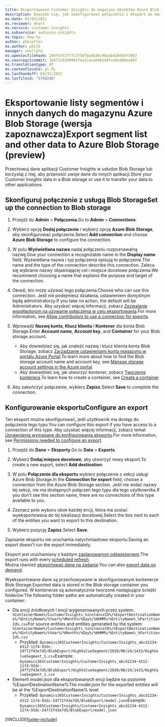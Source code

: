 ```yaml
---
title: Eksportowanie Customer Insights do magazynu obiektów Azure Blob Storage
description: Dowiedz się, jak skonfigurować połączenie i eksport do magazynu Blob Storage.
ms.date: 03/03/2021
ms.reviewer: mhart
ms.service: customer-insights
ms.subservice: audience-insights
ms.topic: how-to
author: phkieffer
ms.author: philk
manager: shellyha
ms.openlocfilehash: 294feff2f77c3756fbadb36c90aab430454f5967
ms.sourcegitcommit: 1b671c6100991fea1cace04b5d4fcedcd88aa94f
ms.translationtype: HT
ms.contentlocale: pl-PL
ms.lasthandoff: 03/31/2021
ms.locfileid: "5760248"
---
```

# <a name="export-segment-list-and-other-data-to-azure-blob-storage-preview"></a><span data-ttu-id="1e92d-103">Eksportowanie listy segmentów i innych danych do magazynu Azure Blob Storage (wersja zapoznawcza)</span><span class="sxs-lookup"><span data-stu-id="1e92d-103">Export segment list and other data to Azure Blob Storage (preview)</span></span>

<span data-ttu-id="1e92d-104">Przechowuj dane aplikacji Customer Insights w usłudze Blob Storage lub korzystaj z niej, aby przenosić swoje dane do innych aplikacji.</span><span class="sxs-lookup"><span data-stu-id="1e92d-104">Store your Customer Insights data in a Blob storage or use it to transfer your data to other applications.</span></span>

## <a name="set-up-the-connection-to-blob-storage"></a><span data-ttu-id="1e92d-105">Skonfiguruj połączenie z usługą Blob Storage</span><span class="sxs-lookup"><span data-stu-id="1e92d-105">Set up the connection to Blob storage</span></span>

1. <span data-ttu-id="1e92d-106">Przejdź do **Admin** > **Połączenia**.</span><span class="sxs-lookup"><span data-stu-id="1e92d-106">Go to **Admin** > **Connections**.</span></span>

1. <span data-ttu-id="1e92d-107">Wybierz opcję **Dodaj połączenie** i wybierz opcję **Azure Blob Storage**, aby skonfigurować połączenie.</span><span class="sxs-lookup"><span data-stu-id="1e92d-107">Select **Add connection** and choose **Azure Blob Storage** to configure the connection.</span></span>

1. <span data-ttu-id="1e92d-108">W polu **Wyświetlana nazwa** nadaj połączeniu rozpoznawalną nazwę.</span><span class="sxs-lookup"><span data-stu-id="1e92d-108">Give your connection a recognizable name in the **Display name** field.</span></span> <span data-ttu-id="1e92d-109">Wyświetlana nazwa i typ połączenia opisują to połączenie.</span><span class="sxs-lookup"><span data-stu-id="1e92d-109">The name and the type of the connection describe this connection.</span></span> <span data-ttu-id="1e92d-110">Zaleca się wybranie nazwy objaśniającej cel i miejsce docelowe połączenia.</span><span class="sxs-lookup"><span data-stu-id="1e92d-110">We recommend choosing a name that explains the purpose and target of the connection.</span></span>

1. <span data-ttu-id="1e92d-111">Określ, kto może używać tego połączenia.</span><span class="sxs-lookup"><span data-stu-id="1e92d-111">Choose who can use this connection.</span></span> <span data-ttu-id="1e92d-112">Jeśli nie podejmiesz działania, ustawieniem domyślnym będą administratorzy.</span><span class="sxs-lookup"><span data-stu-id="1e92d-112">If you take no action, the default will be Administrators.</span></span> <span data-ttu-id="1e92d-113">Aby uzyskać więcej informacji, zobacz [Zezwalanie współautorom na używanie połączenia w celu eksportowania](connections.md#allow-contributors-to-use-a-connection-for-exports).</span><span class="sxs-lookup"><span data-stu-id="1e92d-113">For more information, see [Allow contributors to use a connection for exports](connections.md#allow-contributors-to-use-a-connection-for-exports).</span></span>

1. <span data-ttu-id="1e92d-114">Wprowadź **Nazwę konta**, **Klucz klienta** i **Kontener** dla konta Blob Storage.</span><span class="sxs-lookup"><span data-stu-id="1e92d-114">Enter **Account name**, **Account key**, and **Container** for your Blob storage account.</span></span>
    - <span data-ttu-id="1e92d-115">Aby dowiedzieć się, jak znaleźć nazwę i klucz klienta konta Blob Storage, zobacz [Zarządzanie ustawieniami konta magazynu w portalu Azure Portal](/azure/storage/common/storage-account-manage).</span><span class="sxs-lookup"><span data-stu-id="1e92d-115">To learn more about how to find the Blob storage account name and account key, see [Manage storage account settings in the Azure portal](/azure/storage/common/storage-account-manage).</span></span>
    - <span data-ttu-id="1e92d-116">Aby dowiedzieć się, jak utworzyć kontener, zobacz [Tworzenie kontenera](/azure/storage/blobs/storage-quickstart-blobs-portal#create-a-container).</span><span class="sxs-lookup"><span data-stu-id="1e92d-116">To learn how to create a container, see [Create a container](/azure/storage/blobs/storage-quickstart-blobs-portal#create-a-container).</span></span>

1. <span data-ttu-id="1e92d-117">Aby zakończyć połączenie, wybierz **Zapisz**.</span><span class="sxs-lookup"><span data-stu-id="1e92d-117">Select **Save** to complete the connection.</span></span> 

## <a name="configure-an-export"></a><span data-ttu-id="1e92d-118">Konfigurowanie eksportu</span><span class="sxs-lookup"><span data-stu-id="1e92d-118">Configure an export</span></span>

<span data-ttu-id="1e92d-119">Ten eksport można skonfigurować, jeśli użytkownik ma dostęp do połączenia tego typu.</span><span class="sxs-lookup"><span data-stu-id="1e92d-119">You can configure this export if you have access to a connection of this type.</span></span> <span data-ttu-id="1e92d-120">Aby uzyskać więcej informacji, zobacz temat [Uprawnienia wymagane do konfigurowania eksportu](export-destinations.md#set-up-a-new-export).</span><span class="sxs-lookup"><span data-stu-id="1e92d-120">For more information, see [Permissions needed to configure an export](export-destinations.md#set-up-a-new-export).</span></span>

1. <span data-ttu-id="1e92d-121">Przejdź do **Dane** > **Eksporty**.</span><span class="sxs-lookup"><span data-stu-id="1e92d-121">Go to **Data** > **Exports**.</span></span>

1. <span data-ttu-id="1e92d-122">Wybierz **Dodaj miejsce docelowe**, aby utworzyć nowy eksport.</span><span class="sxs-lookup"><span data-stu-id="1e92d-122">To create a new export, select **Add destination**.</span></span>

1. <span data-ttu-id="1e92d-123">W polu **Połączenie dla eksportu** wybierz połączenie z sekcji usługi Azure Blob Storage.</span><span class="sxs-lookup"><span data-stu-id="1e92d-123">In the **Connection for export** field, choose a connection from the Azure Blob Storage section.</span></span> <span data-ttu-id="1e92d-124">Jeśli nie widać nazwy tej sekcji, nie ma dostępnych połączeń tego typu dla tego użytkownika.</span><span class="sxs-lookup"><span data-stu-id="1e92d-124">If you don't see this section name, there are no connections of this type available to you.</span></span>

1. <span data-ttu-id="1e92d-125">Zaznacz pole wyboru obok każdej encji, która ma zostać wyeksportowana do tej lokalizacji docelowej.</span><span class="sxs-lookup"><span data-stu-id="1e92d-125">Select the box next to each of the entities you want to export to this destination.</span></span>

1. <span data-ttu-id="1e92d-126">Wybierz pozycję **Zapisz**.</span><span class="sxs-lookup"><span data-stu-id="1e92d-126">Select **Save**.</span></span>

<span data-ttu-id="1e92d-127">Zapisanie eksportu nie uruchamia natychmiastowo eksportu.</span><span class="sxs-lookup"><span data-stu-id="1e92d-127">Saving an export doesn't run the export immediately.</span></span>

<span data-ttu-id="1e92d-128">Eksport jest uruchamiany z każdym [zaplanowanym odświeżeniem](system.md#schedule-tab).</span><span class="sxs-lookup"><span data-stu-id="1e92d-128">The export runs with every [scheduled refresh](system.md#schedule-tab).</span></span>     
<span data-ttu-id="1e92d-129">Można również [eksportować dane na żądanie](export-destinations.md#run-exports-on-demand).</span><span class="sxs-lookup"><span data-stu-id="1e92d-129">You can also [export data on demand](export-destinations.md#run-exports-on-demand).</span></span> 

<span data-ttu-id="1e92d-130">Wyeksportowane dane są przechowywane w skonfigurowanym kontenerze Blob Storage.</span><span class="sxs-lookup"><span data-stu-id="1e92d-130">Exported data is stored in the Blob storage container you configured.</span></span> <span data-ttu-id="1e92d-131">W kontenerze są automatycznie tworzone następujące ścieżki folderów:</span><span class="sxs-lookup"><span data-stu-id="1e92d-131">The following folder paths are automatically created in your container:</span></span>

- <span data-ttu-id="1e92d-132">Dla encji źródłowych i encji wygenerowanych przez system: `%ContainerName%/CustomerInsights_%instanceID%/%ExportDestinationName%/%EntityName%/%Year%/%Month%/%Day%/%HHMM%/%EntityName%_%PartitionId%.csv`</span><span class="sxs-lookup"><span data-stu-id="1e92d-132">For source entities and entities generated by the system: `%ContainerName%/CustomerInsights_%instanceID%/%ExportDestinationName%/%EntityName%/%Year%/%Month%/%Day%/%HHMM%/%EntityName%_%PartitionId%.csv`</span></span>
  - <span data-ttu-id="1e92d-133">Przykład: `Dynamics365CustomerInsights/CustomerInsights_abcd1234-4312-11f4-93dc-24f72f43e7d5/BlobExport/HighValueSegment/2020/08/24/1433/HighValueSegment_1.csv`</span><span class="sxs-lookup"><span data-stu-id="1e92d-133">Example: `Dynamics365CustomerInsights/CustomerInsights_abcd1234-4312-11f4-93dc-24f72f43e7d5/BlobExport/HighValueSegment/2020/08/24/1433/HighValueSegment_1.csv`</span></span>
- <span data-ttu-id="1e92d-134">Element model.json dla eksportowanych encji będzie na poziomie %ExportDestinationName%</span><span class="sxs-lookup"><span data-stu-id="1e92d-134">The model.json for the exported entities will be at the %ExportDestinationName% level</span></span>
  - <span data-ttu-id="1e92d-135">Przykład: `Dynamics365CustomerInsights/CustomerInsights_abcd1234-4312-11f4-93dc-24f72f43e7d5/BlobExport/model.json`</span><span class="sxs-lookup"><span data-stu-id="1e92d-135">Example: `Dynamics365CustomerInsights/CustomerInsights_abcd1234-4312-11f4-93dc-24f72f43e7d5/BlobExport/model.json`</span></span>

[!INCLUDE[footer-include](../includes/footer-banner.md)]
